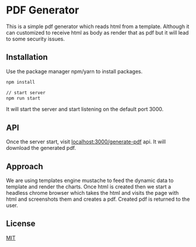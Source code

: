 # PDF Generator

This is a simple pdf generator which reads html from a template. Although it can customized to receive html as body as render that as pdf but it will lead to some security issues.

## Installation

Use the package manager npm/yarn to install packages.

```bash
npm install
```

```bash
// start server
npm run start
```

It will start the server and start listening on the default port 3000.

## API

Once the server start, visit [localhost:3000/generate-pdf](localhost:3000/generate-pdf) api. It will download the generated pdf.

## Approach

We are using templates engine mustache to feed the dynamic data to template and render the charts.
Once html is created then we start a headless chrome browser which takes the html and visits the page with html and screenshots them and creates a pdf.
Created pdf is returned to the user.

## License

[MIT](https://choosealicense.com/licenses/mit/)
